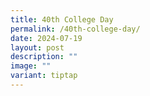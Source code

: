 ```yaml
---
title: 40th College Day
permalink: /40th-college-day/
date: 2024-07-19
layout: post
description: ""
image: ""
variant: tiptap
---
```

